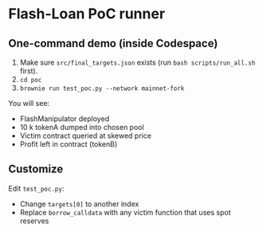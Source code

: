 # Flash-Loan PoC runner

## One-command demo (inside Codespace)
1. Make sure `src/final_targets.json` exists (run `bash scripts/run_all.sh` first).
2. `cd poc`
3. `brownie run test_poc.py --network mainnet-fork`

You will see:
- FlashManipulator deployed
- 10 k tokenA dumped into chosen pool
- Victim contract queried at skewed price
- Profit left in contract (tokenB)

## Customize
Edit `test_poc.py`:
- Change `targets[0]` to another index
- Replace `borrow_calldata` with any victim function that uses spot reserves
